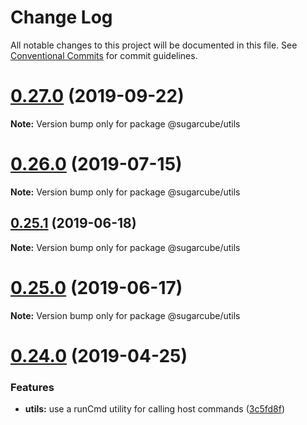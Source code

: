# Change Log

All notable changes to this project will be documented in this file.
See [Conventional Commits](https://conventionalcommits.org) for commit guidelines.

# [0.27.0](https://github.com/critocrito/sugarcube/tree/master/packages/utils/compare/v0.26.1...v0.27.0) (2019-09-22)

**Note:** Version bump only for package @sugarcube/utils





# [0.26.0](https://github.com/critocrito/sugarcube/tree/master/packages/utils/compare/v0.25.1...v0.26.0) (2019-07-15)

**Note:** Version bump only for package @sugarcube/utils





## [0.25.1](https://github.com/critocrito/sugarcube/tree/master/packages/utils/compare/v0.25.0...v0.25.1) (2019-06-18)

**Note:** Version bump only for package @sugarcube/utils





# [0.25.0](https://github.com/critocrito/sugarcube/tree/master/packages/utils/compare/v0.24.0...v0.25.0) (2019-06-17)

**Note:** Version bump only for package @sugarcube/utils





# [0.24.0](https://github.com/critocrito/sugarcube/tree/master/packages/utils/compare/v0.23.0...v0.24.0) (2019-04-25)


### Features

* **utils:** use a runCmd utility for calling host commands ([3c5fd8f](https://github.com/critocrito/sugarcube/tree/master/packages/utils/commit/3c5fd8f))
